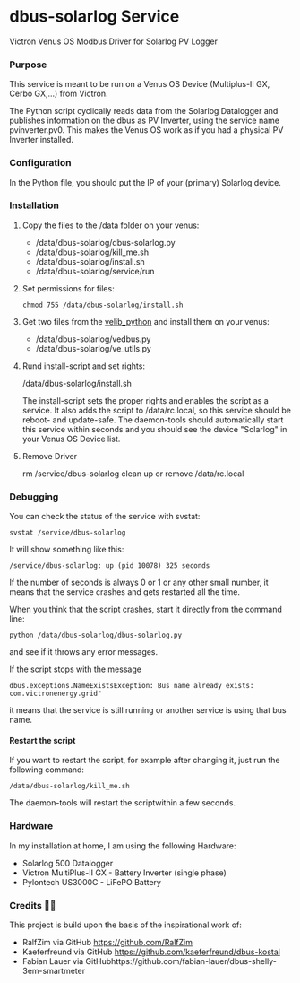 # dbus-solarlog Service
Victron Venus OS Modbus Driver for Solarlog PV Logger

### Purpose

This service is meant to be run on a Venus OS Device (Multiplus-II GX, Cerbo GX,...) from Victron.

The Python script cyclically reads data from the Solarlog Datalogger and publishes information on the dbus as PV Inverter, using the service name pvinverter.pv0. This makes the Venus OS work as if you had a physical PV Inverter installed.

### Configuration

In the Python file, you should put the IP of your (primary) Solarlog device.

### Installation

1. Copy the files to the /data folder on your venus:

   - /data/dbus-solarlog/dbus-solarlog.py
   - /data/dbus-solarlog/kill_me.sh
   - /data/dbus-solarlog/install.sh
   - /data/dbus-solarlog/service/run

2. Set permissions for files:

   `chmod 755 /data/dbus-solarlog/install.sh`
   
3. Get two files from the [velib_python](https://github.com/victronenergy/velib_python) and install them on your venus:

   - /data/dbus-solarlog/vedbus.py
   - /data/dbus-solarlog/ve_utils.py

4. Rund install-script and set rights:

   /data/dbus-solarlog/install.sh

   The install-script sets the proper rights and enables the script as a service. It also adds the script to /data/rc.local, so this service should be reboot- and update-safe. The daemon-tools should automatically start this service within seconds and you should see the device "Solarlog" in your Venus OS Device list.
   
5. Remove Driver

   rm /service/dbus-solarlog
   clean up or remove /data/rc.local

### Debugging

You can check the status of the service with svstat:

`svstat /service/dbus-solarlog`

It will show something like this:

`/service/dbus-solarlog: up (pid 10078) 325 seconds`

If the number of seconds is always 0 or 1 or any other small number, it means that the service crashes and gets restarted all the time.

When you think that the script crashes, start it directly from the command line:

`python /data/dbus-solarlog/dbus-solarlog.py`

and see if it throws any error messages.

If the script stops with the message

`dbus.exceptions.NameExistsException: Bus name already exists: com.victronenergy.grid"`

it means that the service is still running or another service is using that bus name.

#### Restart the script

If you want to restart the script, for example after changing it, just run the following command:

`/data/dbus-solarlog/kill_me.sh`

The daemon-tools will restart the scriptwithin a few seconds.

### Hardware

In my installation at home, I am using the following Hardware:

- Solarlog 500 Datalogger
- Victron MultiPlus-II GX - Battery Inverter (single phase)
- Pylontech US3000C - LiFePO Battery

### Credits 🙌🏻

This project is build upon the basis of the inspirational work of:

- RalfZim via GitHub https://github.com/RalfZim
- Kaeferfreund via GitHub https://github.com/kaeferfreund/dbus-kostal
- Fabian Lauer via GitHubhttps://github.com/fabian-lauer/dbus-shelly-3em-smartmeter


